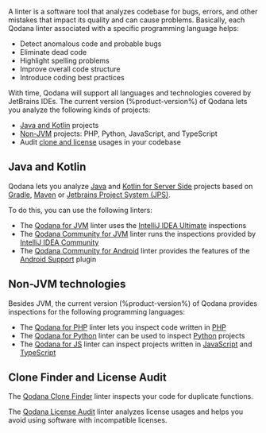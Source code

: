 [//]: # (title: Qodana linters)

A linter is a software tool that analyzes codebase for bugs, errors, and other mistakes that impact its quality and 
can cause problems. Basically, each Qodana linter associated with a specific programming language 
helps:

* Detect anomalous code and probable bugs
* Eliminate dead code
* Highlight spelling problems
* Improve overall code structure
* Introduce coding best practices

With time, Qodana will support all languages and technologies covered by JetBrains IDEs. The current version 
(%product-version%) of Qodana lets you analyze the following kinds of projects:

* [Java and Kotlin](#Java+and+Kotlin) projects
* [Non-JVM](#Non-JVM+technologies) projects: PHP, Python, JavaScript, and TypeScript
* Audit [clone and license](#Clone+Finder+and+License+Audit) usages in your codebase

## Java and Kotlin

Qodana lets you analyze [Java](https://www.java.com) and 
[Kotlin for Server Side](https://kotlinlang.org/lp/server-side/) projects based on [Gradle](https://gradle.org/), 
[Maven](https://maven.apache.org/) or [Jetbrains Project System (JPS)](https://github.com/JetBrains/JPS). 

To do this, you can use the following linters:

* The [Qodana for JVM](qodana-jvm.md) linter uses the [IntelliJ IDEA Ultimate](https://www.jetbrains.com/idea/) inspections
* The [Qodana Community for JVM](qodana-jvm-community.md) linter runs the inspections provided by [IntelliJ IDEA Community](https://www.jetbrains.com/idea/)
* The [Qodana Community for Android](qodana-jvm-android.md) linter provides the features of the 
[Android Support](https://plugins.jetbrains.com/plugin/1792-android-support) plugin

## Non-JVM technologies

Besides JVM, the current version (%product-version%) of Qodana provides inspections for the following programming languages: 

- The [Qodana for PHP](qodana-php.md) linter lets you inspect code written in [PHP](https://www.php.net) 
- The [Qodana for Python](qodana-python.md) linter can be used to inspect [Python](https://python.org) projects
- The [Qodana for JS](qodana-js.md) linter can inspect projects written in
[JavaScript](https://developer.mozilla.org/en-US/docs/Web/JavaScript) and [TypeScript](https://www.typescriptlang.org/)

## Clone Finder and License Audit

The [Qodana Clone Finder](about-clone-finder.md) linter inspects your code for duplicate functions.

The [Qodana License Audit](about-license-audit.md) linter analyzes license usages and helps you avoid using software with
incompatible licenses.